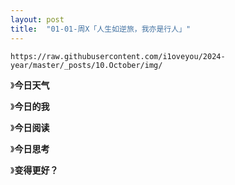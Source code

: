 ```yaml
---
layout: post
title:  "01-01-周X「人生如逆旅，我亦是行人」"
---
```




```
https://raw.githubusercontent.com/i1oveyou/2024-year/master/_posts/10.October/img/
```

 

》**今日天气**



》**今日的我**



》**今日阅读**



》**今日思考**



》**变得更好？**

